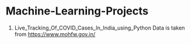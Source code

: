 # Machine-Learning-Projects
1) Live_Tracking_Of_COVID_Cases_In_India_using_Python
Data is taken from https://www.mohfw.gov.in/
